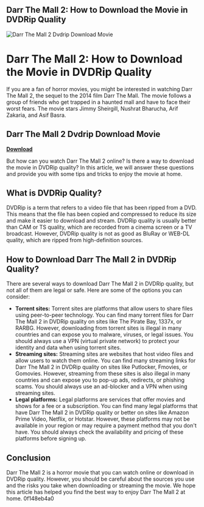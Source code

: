 ## Darr The Mall 2: How to Download the Movie in DVDRip Quality

 
![Darr The Mall 2 Dvdrip Download Movie](https://encrypted-tbn3.gstatic.com/images?q=tbn:ANd9GcRdfYHIrYj64HGI_NiwjEHFi3YqWNLhPyqoSZzCyV4cJHt5Pb72GeHGUfk)

 
# Darr The Mall 2: How to Download the Movie in DVDRip Quality
 
If you are a fan of horror movies, you might be interested in watching Darr The Mall 2, the sequel to the 2014 film Darr The Mall. The movie follows a group of friends who get trapped in a haunted mall and have to face their worst fears. The movie stars Jimmy Sheirgill, Nushrat Bharucha, Arif Zakaria, and Asif Basra.
 
## Darr The Mall 2 Dvdrip Download Movie


[**Download**](https://www.google.com/url?q=https%3A%2F%2Fssurll.com%2F2tKEpL&sa=D&sntz=1&usg=AOvVaw3rbpEHppKxWd_Gmfq-Uh82)

 
But how can you watch Darr The Mall 2 online? Is there a way to download the movie in DVDRip quality? In this article, we will answer these questions and provide you with some tips and tricks to enjoy the movie at home.
 
## What is DVDRip Quality?
 
DVDRip is a term that refers to a video file that has been ripped from a DVD. This means that the file has been copied and compressed to reduce its size and make it easier to download and stream. DVDRip quality is usually better than CAM or TS quality, which are recorded from a cinema screen or a TV broadcast. However, DVDRip quality is not as good as BluRay or WEB-DL quality, which are ripped from high-definition sources.
 
## How to Download Darr The Mall 2 in DVDRip Quality?
 
There are several ways to download Darr The Mall 2 in DVDRip quality, but not all of them are legal or safe. Here are some of the options you can consider:
 
- **Torrent sites:** Torrent sites are platforms that allow users to share files using peer-to-peer technology. You can find many torrent files for Darr The Mall 2 in DVDRip quality on sites like The Pirate Bay, 1337x, or RARBG. However, downloading from torrent sites is illegal in many countries and can expose you to malware, viruses, or legal issues. You should always use a VPN (virtual private network) to protect your identity and data when using torrent sites.
- **Streaming sites:** Streaming sites are websites that host video files and allow users to watch them online. You can find many streaming links for Darr The Mall 2 in DVDRip quality on sites like Putlocker, Fmovies, or Gomovies. However, streaming from these sites is also illegal in many countries and can expose you to pop-up ads, redirects, or phishing scams. You should always use an ad-blocker and a VPN when using streaming sites.
- **Legal platforms:** Legal platforms are services that offer movies and shows for a fee or a subscription. You can find many legal platforms that have Darr The Mall 2 in DVDRip quality or better on sites like Amazon Prime Video, Netflix, or Hotstar. However, these platforms may not be available in your region or may require a payment method that you don't have. You should always check the availability and pricing of these platforms before signing up.

## Conclusion
 
Darr The Mall 2 is a horror movie that you can watch online or download in DVDRip quality. However, you should be careful about the sources you use and the risks you take when downloading or streaming the movie. We hope this article has helped you find the best way to enjoy Darr The Mall 2 at home.
 0f148eb4a0
